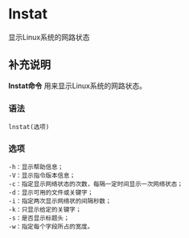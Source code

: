 lnstat
===

显示Linux系统的网路状态

## 补充说明

**lnstat命令** 用来显示Linux系统的网路状态。

### 语法

```shell
lnstat(选项)
```

### 选项

```shell
-h：显示帮助信息；
-V：显示指令版本信息；
-c：指定显示网络状态的次数，每隔一定时间显示一次网络状态；
-d：显示可用的文件或关键字；
-i：指定两次显示网络状的间隔秒数；
-k：只显示给定的关键字；
-s：是否显示标题头；
-w：指定每个字段所占的宽度。
```


<!-- Linux命令行搜索引擎：https://jaywcjlove.github.io/linux-command/ -->